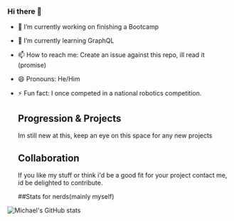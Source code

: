 ### Hi there 👋


- 🔭 I’m currently working on finishing a Bootcamp
- 🌱 I’m currently learning GraphQL
- 📫 How to reach me: Create an issue against this repo, ill read it (promise)
- 😄 Pronouns: He/Him
- ⚡ Fun fact: I once competed in a national robotics competition.
  
  ## Progression & Projects

  Im still new at this, keep an eye on this space for any new projects 

  ## Collaboration

  If you like my stuff or think i'd be a good fit for your project contact me, id be delighted to contribute.

  ##Stats for nerds(mainly myself)

![Michael's GitHub stats](https://github-readme-stats.vercel.app/api?username=MichaelW1996&show_icons=true)
